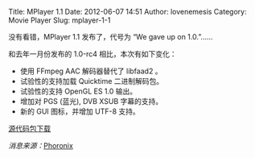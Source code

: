 Title: MPlayer 1.1
Date: 2012-06-07 14:51
Author: lovenemesis
Category: Movie Player
Slug: mplayer-1-1

没有看错，MPlayer 1.1 发布了，代号为 “We gave up on 1.0.”……

和去年一月份发布的 1.0-rc4 相比，本次有如下变化：

-   使用 FFmpeg AAC 解码器替代了 libfaad2 。
-   试验性的支持加载 Quicktime 二进制解码包。
-   试验性的支持 OpenGL ES 1.0 输出。
-   增加对 PGS (蓝光), DVB XSUB 字幕的支持。
-   新的 GUI 图标，并增加 UTF-8 支持。

[源代码包下载](ftp://ftp1.mplayerhq.hu/MPlayer/releases/MPlayer-1.1.tar.xz)

*消息来源：*[Phoronix](http://www.phoronix.com/scan.php?page=news_item&px=MTExNDg)
